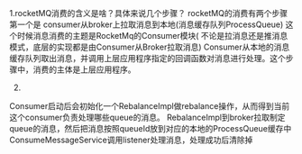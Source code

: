 1.rocketMQ消费的含义是啥？具体来说几个步骤？
rocketMQ的消费有两个步骤 第一个是 consumer从broker上拉取消息到本地(消息缓存队列ProcessQueue)
这个时候消息消费的主题是RocketMq的Consumer模块(  不论是拉消息还是推消息模式，底层的实现都是由Consumer从Broker拉取消息)
    Consumer从本地的消息缓存队列取出消息，并调用上层应用程序指定的回调函数对消息进行处理。这个步骤中，消费的主体是上层应用程序。
    
2.
Consumer启动后会初始化一个RebalanceImpl做rebalance操作，从而得到当前这个consumer负责处理哪些queue的消息。
RebalanceImpl到broker拉取制定queue的消息，然后把消息按照queueId放到对应的本地的ProcessQueue缓存中
ConsumeMessageService调用listener处理消息，处理成功后清除掉

